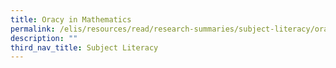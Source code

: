 ```yaml
---
title: Oracy in Mathematics
permalink: /elis/resources/read/research-summaries/subject-literacy/oracy-in-mathematics/
description: ""
third_nav_title: Subject Literacy
---
```

